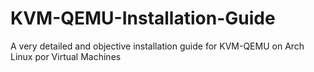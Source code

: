 # KVM-QEMU-Installation-Guide
A very detailed and objective installation guide for KVM-QEMU on Arch Linux por Virtual Machines
